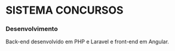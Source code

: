 # SISTEMA CONCURSOS

### Desenvolvimento

Back-end desenvolvido em PHP e Laravel e front-end em Angular.

